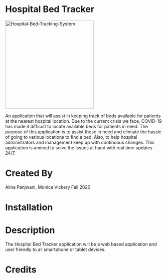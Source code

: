 # Hospital Bed Tracker

<img width="282" alt="Hospital-Bed-Tracking-System" src="https://user-images.githubusercontent.com/58013630/99914776-c29e3c80-2ccd-11eb-9902-301c0c6b4e89.PNG">

An application that will assist in keeping track of beds available for patients at the nearest hospital location. Due to the current crisis we face, COVID-19 has made it difficult to locate available beds for patients in need. The purpose of this application is to assist those in need and elimiate the hassle of going to various locations to find a bed. Also, to help hospital administrators and management keep up with continuous changes. This application is amined to solve the issues at hand with real time updates 24/7.

# Created By
Alina Panjwani,
Monica Vickery Fall 2020

# Installation
 

# Description
 The Hospital Bed Tracker application will be a web based application and user friendly to all smartphone or tablet devices.

# Credits
